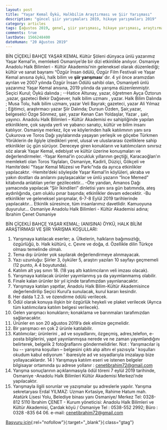 ```yaml
---
layout: post
title: "Yaşar Kemal Öykü, Halkbilim Araştırması ve Şiir Yarışması"
description: "güncel şiir yarışmaları 2019, hikaye yarışmaları 2019"
category: articles
tags: [ağustos 2019, genel, şiir yarışması, hikaye yarışması, araştırma yarışması]
comments: true
lastDate: 1566248400
dateHuman: "20 Ağustos 2019"
---
```


BİN ÇİÇEKLİ BAHÇE YAŞAR KEMAL Kültür Şöleni dünyaca ünlü yazarımız Yaşar Kemal’in, memleketi Osmaniye’de bir dizi etkinlikle anılıyor.
Osmaniye Anadolu Halk Bilimleri - Kültür Akademisi’nin geleneksel olarak düzenlediği; kültür ve sanat bayramı “Özgür İnsan ödülü, Özgür Film Festivali ve Yaşar Kemal anısına öykü, halk bilim ve **şiir yarışması**’ dır. 4 yıl önce aramızdan ayrılan ve 2007 yılında Özgür İnsan Ödülü sahibi olan, Osmaniyeli ünlü yazarımız Yaşar Kemal anısına, 2019 yılında da yarışma düzenlenmiştir.
Seçici Kurul;
Öykü dalında ;
--Hatice Altunay, yazar, öğretmen
Ayça  Öztorun ,yazar, gazeteci
Bekir Dağsever, halk bilim uzmanı , yazar.
Halk Bilim Dalında ;
Musa  Tolu, halk bilim uzmanı, yazar
Veli Bayrak; gazeteci, yazar
Ali  Yılmaz ; Eğitimci, araştırmacı yazar
Şiir Dalında;
Dursun Özden, Şair,yazar, belgeselci
Özge Sönmez, şair, yazar
Kenan Can Yoldaşlar, Yazar , şair, yayıncı.
Anadolu Halk Bilimleri – Kültür Akademisi ev sahipliğinde yapılan etkinliklere, çok sayıda yerli ve yabancı sanatçı, kültür ve bilim insanı katılıyor. Osmaniye merkez, ilçe ve köylerinden halk katılımının yanı sıra Çukurova ve Toros Dağı yaylalarında yaşayan yerleşik ve göçebe Türkmen Yörüklerin de ilgiyle izledikleri yerel, ulusal ve uluslararası özelliklere sahip etkinlikler üç gün sürüyor.
Dereceye giren konukların ve katılımcıların sınırsız söz alarak Yaşar Kemal, edebiyat ve kültür üzerine konuşmaları ve değerlendirmeler.
-Yaşar Kemal’in çocukluk yıllarının geçtiği, Karacaoğlan’ın memleketi olan Toros Yaylaları, Osmaniye, Kadirli, Düziçi, Gökçeli ve Hamite’deki “Yaşar Kemal Müzesi ve Parkı”nda da ayrıca etkinlikler yapılacaktır.
-Hemite’deki söyleşide Yaşar Kemal’in köylüleri, akraba ve yakın dostları da anılarını paylaşacaklar ve ünlü yazarın “İnce Memed” kitabında anlatılan yerler gezilecektir…
-Öte yandan, Amanos Dağı yamacında yapılacak “Şiir İkindileri” dinletisi yanı sıra gün batımında, ateş aydınlığında, çam oluklu pınar başında; etkinlikler devam edecektir.
-Bu etkinlikler ve geleneksel yarışmalar, 6-7-8 Eylül 2019 tarihlerinde yapılacaktır…
Etkinlik süresince, tüm insanlarımız davetlidir.
Kamuoyuna duyurulur…
Osmaniye Anadolu Halk Bilimleri - Kültür Akademisi adına; İbrahim Çenet Osmaniye

BİN ÇİÇEKLİ BAHÇE YAŞAR KEMAL; (ANISINA) ÖYKÜ, HALK
BİLİM  ARAŞTIRMASI VE ŞİİR YARIŞMA KOŞULLARI:
1) Yarışmaya katılacak eserler;
a. Ülkelerin, halkların bağımsızlığı, özgürlüğü,
b. Halk kültürü,
c. Çevre ve doğa,
d. Özellikle dilin Türkçe olması temelinde olmalı.
2) Tema dışı ürünler yok sayılarak değerlendirmeye alınmayacak.
3) Yazı uzunluğu: Şiirler 3, öyküler 5, araştırı yazıları 10 sayfayı geçmemeli (12 punto, A 4 boyutunda).
4) Katılım alt yaş sınırı 18. (18 yaş altı katılımcıların veli imzası olacak).
5) Yarışmaya katılacak ürünler yayımlanmış ya da yayımlanmamış olabilir.
6) Finale kalan ürünler bir yıl içinde tarafımızdan yayınlanacaktır.
7) Yarışmaya katılan yapıtlar, Anadolu Halk Bilim-Kültür Akademisince değerlendirilip Seçici Kurul’a sunulacak, kurul kararı kesindir.
8) Her dalda 1.2.3. ve özendirme ödülü verilecek.
9) Ödül olarak konuya ilişkin bir özgürlük heykeli ve plaket verilecek (Ayrıca tüm katılımcılara katılım belgesi verilecek).
10) Gelen yarışmacı konukların; konaklama ve barınmaları tarafımızdan sağlanacaktır.
11) Ürünler en son 20 ağustos 2019’a dek elimize geçmelidir.
12) Bir yarışmacı en çok 2 ürünle katılabilir.
13)  Katılımcılar; ürünlerini , ad ve soyadlarını, özgeçmiş, adres,telefon, e-posta bilgilerini, yapıt yayınlanmışsa nerede ve ne zaman yayımlandığını belirterek, belgelik 2 fotoğraflarını göndermelidirler. Not : Yarışmacılar iş  bu  -- yarışma koşulları – belgesini çıktı alıp altını el yazısıyla  ' koşulları okudum kabul ediyorum ' ibaresiyle  ad ve soyadlarıyla  imzalayıp bize yollayacaklardır.
14 ) Yarışmaya katılım eseri ve istenen belgeler  bilgisayar ortamında  şu adrese yollanır :
 cenetibrahim72@gmail.com
15) Yarışma sonuçlarının açıklanmasıyla ödül töreni 7 eylül 2019 tarihinde, Osmaniye -Anadolu Halk Bilimleri Kültür Akademisi Merkezi’nde yapılacaktır.
16) Yarışmayla ilgili sorunlar ve yazışmalar  şu adreslerle yapılır.
Yarışma sekretaryası
Erdal YILMAZ:
Uzman Kırtasiye, Rahime Hatum mah. Atatürk Lisesi Yolu, Belediye binası yanı Osmaniye/ Merkez
Tel: 0328- 812 5110
İbrahim ÇENET - Kurum yöneticisi:
Anadolu Halk Bilimleri ve Kültür Akademisi, Çardak köyü / Osmaniye
Tel : 0538-552 2992; Büro : 0328 -835 64 06.
e-mail: cenetibrahim72@gmail.com

[Başvuru için](http://anadoluhalkbilimleri.blogspot.com/?utm_source=edebiyatyarismalari.com&utm_medium=affiliate&utm_campaign=cpc){:rel="nofollow"}{:target="_blank"}{:class="gtag"}